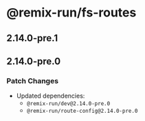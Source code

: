 # @remix-run/fs-routes

## 2.14.0-pre.1

## 2.14.0-pre.0

### Patch Changes

- Updated dependencies:
  - `@remix-run/dev@2.14.0-pre.0`
  - `@remix-run/route-config@2.14.0-pre.0`
